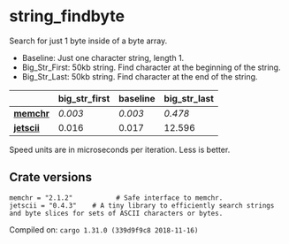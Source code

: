 # string_findbyte
Search for just 1 byte inside of a byte array.

* Baseline: Just one character string, length 1.
* Big_Str_First: 50kb string. Find character at the beginning of the string.
* Big_Str_Last: 50kb string. Find character at the end of the string.

| | big_str_first | baseline | big_str_last |
| --- | --- | --- | --- |
| **[memchr](https://crates.io/crates/memchr)** | *0.003* | *0.003* | *0.478* |
| **[jetscii](https://crates.io/crates/jetscii)** | 0.016 | 0.017 | 12.596 |

Speed units are in microseconds per iteration. Less is better.

## Crate versions

    memchr = "2.1.2"           # Safe interface to memchr.
    jetscii = "0.4.3"    # A tiny library to efficiently search strings and byte slices for sets of ASCII characters or bytes.

Compiled on: `cargo 1.31.0 (339d9f9c8 2018-11-16)`